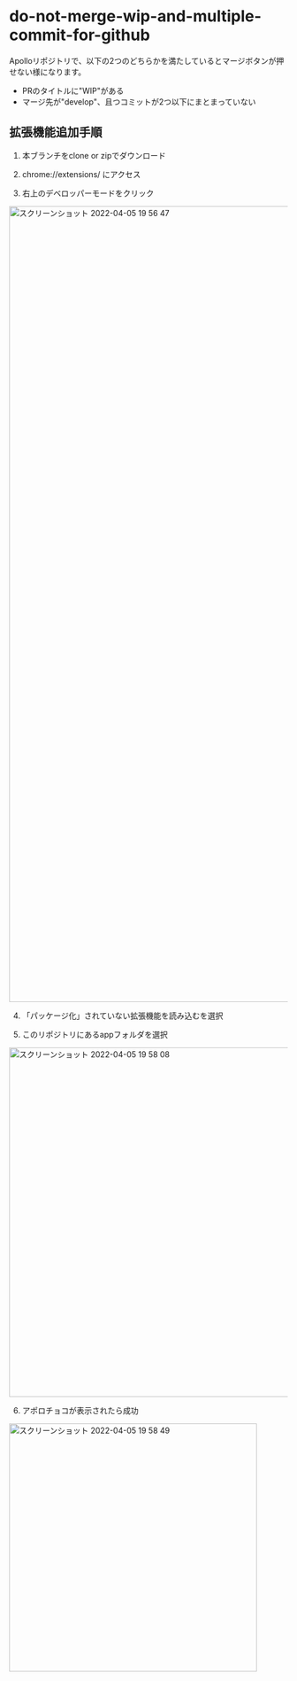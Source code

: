 # do-not-merge-wip-and-multiple-commit-for-github

Apolloリポジトリで、以下の2つのどちらかを満たしているとマージボタンが押せない様になります。

* PRのタイトルに"WIP"がある
* マージ先が"develop"、且つコミットが2つ以下にまとまっていない

## 拡張機能追加手順
1. 本ブランチをclone or zipでダウンロード

2. chrome://extensions/ にアクセス

3. 右上のデベロッパーモードをクリック
<img width="1437" alt="スクリーンショット 2022-04-05 19 56 47" src="https://user-images.githubusercontent.com/42674859/161739347-b410e52a-9aa7-4baf-a4cb-c91ab6171520.png">


4. 「パッケージ化」されていない拡張機能を読み込むを選択

5. このリポジトリにあるappフォルダを選択 
<img width="631" alt="スクリーンショット 2022-04-05 19 58 08" src="https://user-images.githubusercontent.com/42674859/161739536-7b3364af-8457-4a4d-86b7-26d14aaf2579.png">

6. アポロチョコが表示されたら成功
<img width="448" alt="スクリーンショット 2022-04-05 19 58 49" src="https://user-images.githubusercontent.com/42674859/161739648-09a80651-807c-4454-b1c0-33ad8035d03a.png">
